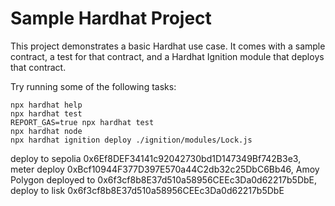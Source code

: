# Sample Hardhat Project

This project demonstrates a basic Hardhat use case. It comes with a sample contract, a test for that contract, and a Hardhat Ignition module that deploys that contract.

Try running some of the following tasks:

```shell
npx hardhat help
npx hardhat test
REPORT_GAS=true npx hardhat test
npx hardhat node
npx hardhat ignition deploy ./ignition/modules/Lock.js
```

deploy to sepolia 0x6Ef8DEF34141c92042730bd1D147349Bf742B3e3,
meter deploy 0xBcf10944F377D397E570a44C2db32c25DbC6Bb46,
Amoy Polygon deployed to 0x6f3cf8b8E37d510a58956CEEc3Da0d62217b5DbE,
deploy to lisk 0x6f3cf8b8E37d510a58956CEEc3Da0d62217b5DbE


